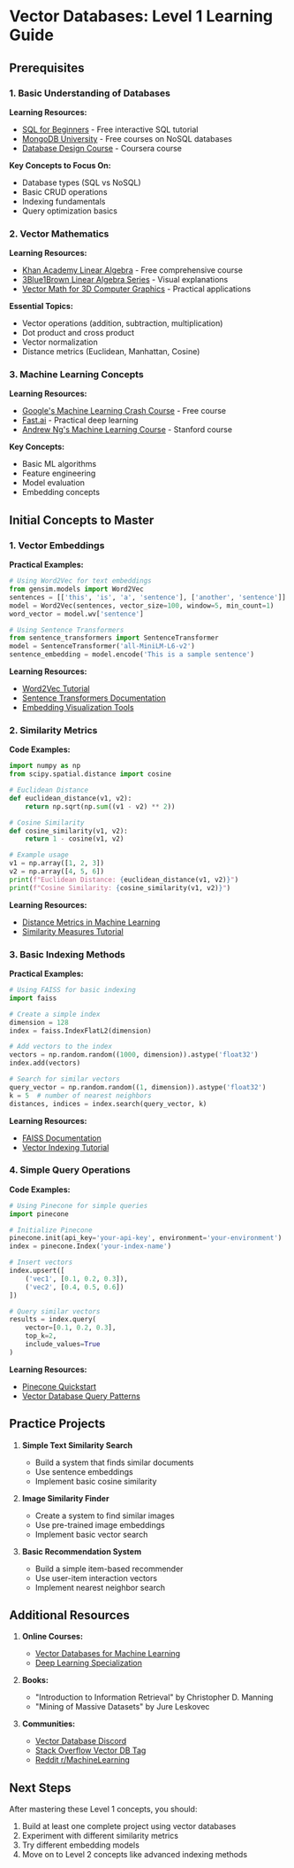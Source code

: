 # Vector Databases: Level 1 Learning Guide

## Prerequisites

### 1. Basic Understanding of Databases
**Learning Resources:**
- [SQL for Beginners](https://www.w3schools.com/sql/) - Free interactive SQL tutorial
- [MongoDB University](https://university.mongodb.com/) - Free courses on NoSQL databases
- [Database Design Course](https://www.coursera.org/learn/database-design) - Coursera course

**Key Concepts to Focus On:**
- Database types (SQL vs NoSQL)
- Basic CRUD operations
- Indexing fundamentals
- Query optimization basics

### 2. Vector Mathematics
**Learning Resources:**
- [Khan Academy Linear Algebra](https://www.khanacademy.org/math/linear-algebra) - Free comprehensive course
- [3Blue1Brown Linear Algebra Series](https://www.youtube.com/playlist?list=PLZHQObOWTQDOj4O6XaX_rWxK0Zq5Lb3t-) - Visual explanations
- [Vector Math for 3D Computer Graphics](https://www.mathfor3dgameprogramming.com/) - Practical applications

**Essential Topics:**
- Vector operations (addition, subtraction, multiplication)
- Dot product and cross product
- Vector normalization
- Distance metrics (Euclidean, Manhattan, Cosine)

### 3. Machine Learning Concepts
**Learning Resources:**
- [Google's Machine Learning Crash Course](https://developers.google.com/machine-learning/crash-course) - Free course
- [Fast.ai](https://www.fast.ai/) - Practical deep learning
- [Andrew Ng's Machine Learning Course](https://www.coursera.org/learn/machine-learning) - Stanford course

**Key Concepts:**
- Basic ML algorithms
- Feature engineering
- Model evaluation
- Embedding concepts

## Initial Concepts to Master

### 1. Vector Embeddings
**Practical Examples:**
```python
# Using Word2Vec for text embeddings
from gensim.models import Word2Vec
sentences = [['this', 'is', 'a', 'sentence'], ['another', 'sentence']]
model = Word2Vec(sentences, vector_size=100, window=5, min_count=1)
word_vector = model.wv['sentence']

# Using Sentence Transformers
from sentence_transformers import SentenceTransformer
model = SentenceTransformer('all-MiniLM-L6-v2')
sentence_embedding = model.encode('This is a sample sentence')
```

**Learning Resources:**
- [Word2Vec Tutorial](https://www.tensorflow.org/tutorials/text/word2vec)
- [Sentence Transformers Documentation](https://www.sbert.net/)
- [Embedding Visualization Tools](https://projector.tensorflow.org/)

### 2. Similarity Metrics
**Code Examples:**
```python
import numpy as np
from scipy.spatial.distance import cosine

# Euclidean Distance
def euclidean_distance(v1, v2):
    return np.sqrt(np.sum((v1 - v2) ** 2))

# Cosine Similarity
def cosine_similarity(v1, v2):
    return 1 - cosine(v1, v2)

# Example usage
v1 = np.array([1, 2, 3])
v2 = np.array([4, 5, 6])
print(f"Euclidean Distance: {euclidean_distance(v1, v2)}")
print(f"Cosine Similarity: {cosine_similarity(v1, v2)}")
```

**Learning Resources:**
- [Distance Metrics in Machine Learning](https://towardsdatascience.com/9-distance-measures-in-data-science-918109d069fa)
- [Similarity Measures Tutorial](https://www.machinelearningplus.com/nlp/cosine-similarity/)

### 3. Basic Indexing Methods
**Practical Examples:**
```python
# Using FAISS for basic indexing
import faiss

# Create a simple index
dimension = 128
index = faiss.IndexFlatL2(dimension)

# Add vectors to the index
vectors = np.random.random((1000, dimension)).astype('float32')
index.add(vectors)

# Search for similar vectors
query_vector = np.random.random((1, dimension)).astype('float32')
k = 5  # number of nearest neighbors
distances, indices = index.search(query_vector, k)
```

**Learning Resources:**
- [FAISS Documentation](https://github.com/facebookresearch/faiss/wiki)
- [Vector Indexing Tutorial](https://www.pinecone.io/learn/vector-indexes/)

### 4. Simple Query Operations
**Code Examples:**
```python
# Using Pinecone for simple queries
import pinecone

# Initialize Pinecone
pinecone.init(api_key='your-api-key', environment='your-environment')
index = pinecone.Index('your-index-name')

# Insert vectors
index.upsert([
    ('vec1', [0.1, 0.2, 0.3]),
    ('vec2', [0.4, 0.5, 0.6])
])

# Query similar vectors
results = index.query(
    vector=[0.1, 0.2, 0.3],
    top_k=2,
    include_values=True
)
```

**Learning Resources:**
- [Pinecone Quickstart](https://docs.pinecone.io/docs/quickstart)
- [Vector Database Query Patterns](https://www.pinecone.io/learn/vector-database-query-patterns/)

## Practice Projects

1. **Simple Text Similarity Search**
   - Build a system that finds similar documents
   - Use sentence embeddings
   - Implement basic cosine similarity

2. **Image Similarity Finder**
   - Create a system to find similar images
   - Use pre-trained image embeddings
   - Implement basic vector search

3. **Basic Recommendation System**
   - Build a simple item-based recommender
   - Use user-item interaction vectors
   - Implement nearest neighbor search

## Additional Resources

1. **Online Courses:**
   - [Vector Databases for Machine Learning](https://www.udemy.com/course/vector-databases/)
   - [Deep Learning Specialization](https://www.coursera.org/specializations/deep-learning)

2. **Books:**
   - "Introduction to Information Retrieval" by Christopher D. Manning
   - "Mining of Massive Datasets" by Jure Leskovec

3. **Communities:**
   - [Vector Database Discord](https://discord.gg/vector-db)
   - [Stack Overflow Vector DB Tag](https://stackoverflow.com/questions/tagged/vector-database)
   - [Reddit r/MachineLearning](https://www.reddit.com/r/MachineLearning/)

## Next Steps

After mastering these Level 1 concepts, you should:
1. Build at least one complete project using vector databases
2. Experiment with different similarity metrics
3. Try different embedding models
4. Move on to Level 2 concepts like advanced indexing methods 
